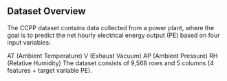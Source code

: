 ## Dataset Overview
The CCPP dataset contains data collected from a power plant, where the goal is to predict the net hourly electrical energy output (PE) based on four input variables:

AT (Ambient Temperature)
V (Exhaust Vacuum)
AP (Ambient Pressure)
RH (Relative Humidity)
The dataset consists of 9,568 rows and 5 columns (4 features + target variable PE).

